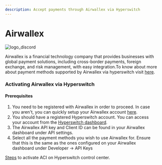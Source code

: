 ```yaml
---
description: Accept payments through Airwallex via Hyperswitch
---
```


# Airwallex



![logo\_discord](https://hyperswitch.io/icons/homePageIcons/logos/airwallexLogo.svg)



Airwallex is a financial technology company that provides businesses with global payment solutions, including cross-border payments, foreign exchange, and risk management, with easy integration.To know about more about payment methods supported by Airwallex via hyperswitch visit [here](https://hyperswitch.io/pm-list).

### Activating Airwallex via Hyperswitch

#### Prerequisites

1. You need to be registered with Airwallex in order to proceed. In case you aren't, you can quickly setup your Airwallex account [here](https://www.airwallex.com/).
2. You should have a registered Hyperswitch account. You can access your account from the [Hyperswitch dashboard](https://app.hyperswitch.io/).
3. The Airwallex API key and Client ID can be found in your Airwallex dashboard under API settings.
4. Select all the payment methods you wish to use Airwallex for. Ensure that this is the same as the ones configured on your Airwallex dashboard under Developer -> API Keys

[Steps](https://app.gitbook.com/o/JKqEWJaaVJcFy28N5Z3d/s/kf7BGdsPkCw9nalhAIlE/\~/changes/388/hyperswitch-cloud/connectors/activate-connector-on-hyperswitch) to activate ACI on Hyperswitch control center.
